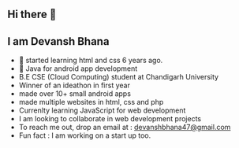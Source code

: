 ## Hi there 👋
## I am Devansh Bhana
- 🔭 started learning html and css 6 years ago.
- 🌱 Java for android app development
- B.E CSE (Cloud Computing) student at Chandigarh University
- Winner of an ideathon in first year
- made over 10+ small android apps
- made multiple websites in html, css and php
- Currenlty learning JavaScript for web development
- I am looking to collaborate in web development projects
- To reach me out, drop an email at : devanshbhana47@gmail.com
- Fun fact : I am working on a start up too.
<!--
**devansh-bhana-123/devansh-bhana-123** is a ✨ _special_ ✨ repository because its `README.md` (this file) appears on your GitHub profile.

Here are some ideas to get you started:

- 🔭 I’m currently working on ...
- 🌱 I’m currently learning ...
- 👯 I’m looking to collaborate on ...
- 🤔 I’m looking for help with ...
- 💬 Ask me about ...
- 📫 How to reach me: ...
- 😄 Pronouns: ...
- ⚡ Fun fact: ...
-->
